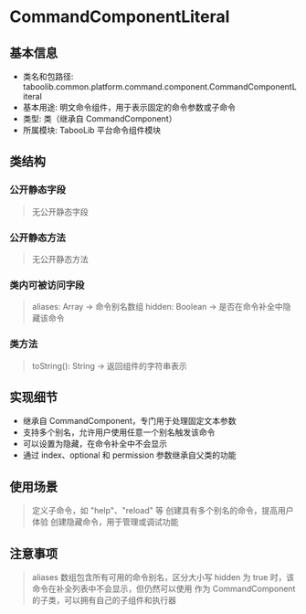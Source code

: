 # CommandComponentLiteral

## 基本信息
- 类名和包路径: taboolib.common.platform.command.component.CommandComponentLiteral
- 基本用途: 明文命令组件，用于表示固定的命令参数或子命令
- 类型: 类（继承自 CommandComponent）
- 所属模块: TabooLib 平台命令组件模块

## 类结构

### 公开静态字段
> 无公开静态字段

### 公开静态方法
> 无公开静态方法

### 类内可被访问字段
> aliases: Array<String> -> 命令别名数组
> hidden: Boolean -> 是否在命令补全中隐藏该命令

### 类方法
> toString(): String -> 返回组件的字符串表示

## 实现细节
- 继承自 CommandComponent，专门用于处理固定文本参数
- 支持多个别名，允许用户使用任意一个别名触发该命令
- 可以设置为隐藏，在命令补全中不会显示
- 通过 index、optional 和 permission 参数继承自父类的功能

## 使用场景
> 定义子命令，如 "help"、"reload" 等
> 创建具有多个别名的命令，提高用户体验
> 创建隐藏命令，用于管理或调试功能

## 注意事项
> aliases 数组包含所有可用的命令别名，区分大小写
> hidden 为 true 时，该命令在补全列表中不会显示，但仍然可以使用
> 作为 CommandComponent 的子类，可以拥有自己的子组件和执行器